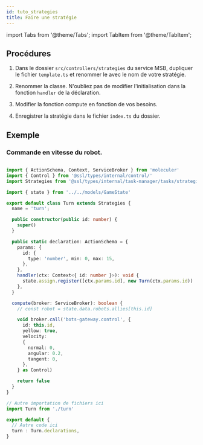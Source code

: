 ```yaml
---
id: tuto_strategies
title: Faire une stratégie
---
```


import Tabs from '@theme/Tabs';
import TabItem from '@theme/TabItem';


## Procédures

1. Dans le dossier `src/controllers/strategies` du service MSB, dupliquer le fichier `template.ts` et renommer le avec le nom de votre stratégie.

2. Renommer la classe. N'oubliez pas de modifier l'initialisation dans la fonction `handler` de la déclaration.

3. Modifier la fonction compute en fonction de vos besoins.

4. Enregistrer la stratégie dans le fichier `index.ts` du dossier.

## Exemple

### Commande en vitesse du robot.

```typescript title="/src/controllers/strategies/turn.ts"

import { ActionSchema, Context, ServiceBroker } from 'moleculer'
import { Control } from '@ssl/types/internal/control/'
import Strategies from '@ssl/types/internal/task-manager/tasks/strategies'

import { state } from '../../models/GameState'

export default class Turn extends Strategies {
  name = 'turn';

  public constructor(public id: number) {
    super()
  }

  public static declaration: ActionSchema = {
    params: {
      id: {
        type: 'number', min: 0, max: 15,
      },
    },
    handler(ctx: Context<{ id: number }>): void {
      state.assign.register([ctx.params.id], new Turn(ctx.params.id))
    },
  }

  compute(broker: ServiceBroker): boolean {
    // const robot = state.data.robots.allies[this.id]

    void broker.call('bots-gateway.control', {
      id: this.id,
      yellow: true,
      velocity:
      {
        normal: 0,
        angular: 0.2,
        tangent: 0,
      },
    } as Control)

    return false
  }
}
```

```typescript title="/src/controllers/strategies/index.ts"
// Autre importation de fichiers ici
import Turn from './turn'

export default {
  // Autre code ici
  turn : Turn.declarations,
}
```